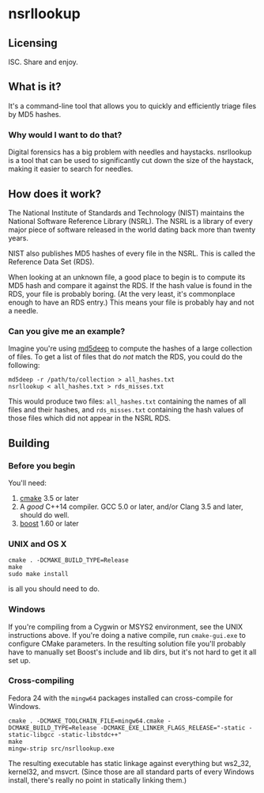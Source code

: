 # nsrllookup

## Licensing
ISC.  Share and enjoy.

## What is it?
It's a command-line tool that allows you to quickly and efficiently triage
files by MD5 hashes.

### Why would I want to do that?
Digital forensics has a big problem with needles and haystacks.  nsrllookup
is a tool that can be used to significantly cut down the size of the haystack,
making it easier to search for needles.

## How does it work?
The National Institute of Standards and Technology (NIST) maintains the
National Software Reference Library (NSRL).  The NSRL is a library of every
major piece of software released in the world dating back more than twenty
years.

NIST also publishes MD5 hashes of every file in the NSRL.  This is called the
Reference Data Set (RDS).

When looking at an unknown file, a good place to begin is to compute its MD5
hash and compare it against the RDS.  If the hash value is found in the RDS,
your file is probably boring.  (At the very least, it's commonplace enough to
have an RDS entry.)  This means your file is probably hay and not a needle.

### Can you give me an example?

Imagine you're using [md5deep](https://github.com/jessek/hashdeep/) to
compute the hashes of a large collection of files.  To get a list of files
that do _not_ match the RDS, you could do the following:

```
md5deep -r /path/to/collection > all_hashes.txt
nsrllookup < all_hashes.txt > rds_misses.txt
```

This would produce two files: `all_hashes.txt` containing the names of
all files and their hashes, and `rds_misses.txt` containing the hash
values of those files which did not appear in the NSRL RDS.

## Building

### Before you begin
You'll need:

1. [cmake](http://www.cmake.org) 3.5 or later
2. A _good_ C++14 compiler.  GCC 5.0 or later, and/or Clang 3.5 and later, should do well.
3. [boost](http://www.boost.org) 1.60 or later

### UNIX and OS X

```
cmake . -DCMAKE_BUILD_TYPE=Release
make
sudo make install
```

is all you should need to do.

### Windows

If you're compiling from a Cygwin or MSYS2 environment, see the UNIX
instructions above.  If you're doing a native compile, run `cmake-gui.exe`
to configure CMake parameters.  In the resulting solution file you'll probably
have to manually set Boost's include and lib dirs, but it's not hard to get
it all set up.

### Cross-compiling

Fedora 24 with the `mingw64` packages installed can cross-compile for
Windows.

```
cmake . -DCMAKE_TOOLCHAIN_FILE=mingw64.cmake -DCMAKE_BUILD_TYPE=Release -DCMAKE_EXE_LINKER_FLAGS_RELEASE="-static -static-libgcc -static-libstdc++"
make
mingw-strip src/nsrllookup.exe
```

The resulting executable has static linkage against everything but ws2_32, kernel32, and msvcrt.  (Since those are all standard parts of every Windows install, there's really no point in statically linking them.)
